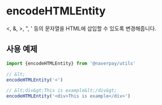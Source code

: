 # encodeHTMLEntity

<, &, >, ", ' 등의 문자열을 HTML에 삽입할 수 있도록 변경해줍니다.

## 사용 예제

```typescript
import {encodeHTMLEntity} from '@naverpay/utils'

// &lt;
encodeHTMLEntity('<')

// &lt;div&gt;This is example&lt;/div&gt;
encodeHTMLEntity('<div>This is example</div>')
```
